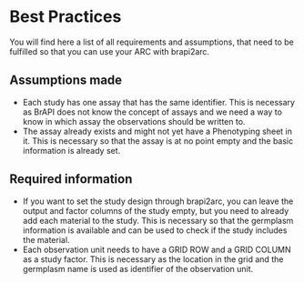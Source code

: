 # Best Practices
You will find here a list of all requirements and assumptions, that need to be fulfilled so that you can use your ARC with brapi2arc.

## Assumptions made
- Each study has one assay that has the same identifier. This is necessary as BrAPI does not know the concept of assays and we need a way to know in which assay the observations should be written to.
- The assay already exists and might not yet have a Phenotyping sheet in it. This is necessary so that the assay is at no point empty and the basic information is already set.

## Required information
- If you want to set the study design through brapi2arc, you can leave the output and factor columns of the study empty, but you need to already add each material to the study. This is necessary so that the germplasm information is available and can be used to check if the study includes the material.
- Each observation unit needs to have a GRID ROW and a GRID COLUMN as a study factor. This is necessary as the location in the grid and the germplasm name is used as identifier of the observation unit.